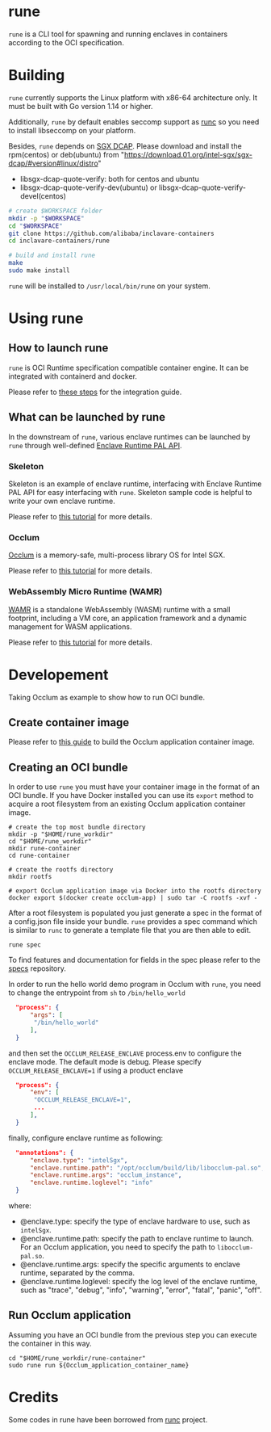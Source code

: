 # rune

`rune` is a CLI tool for spawning and running enclaves in containers according to the OCI specification.

# Building

`rune` currently supports the Linux platform with x86-64 architecture only. It must be built with Go version 1.14 or higher.

Additionally, `rune` by default enables seccomp support as [runc](https://github.com/opencontainers/runc#building) so you need to install libseccomp on your platform.

Besides, `rune` depends on [SGX DCAP](https://github.com/intel/SGXDataCenterAttestationPrimitives). Please download and install the rpm(centos) or deb(ubuntu) from "https://download.01.org/intel-sgx/sgx-dcap/#version#linux/distro"
- libsgx-dcap-quote-verify: both for centos and ubuntu
- libsgx-dcap-quote-verify-dev(ubuntu) or libsgx-dcap-quote-verify-devel(centos)

```bash
# create $WORKSPACE folder
mkdir -p "$WORKSPACE"
cd "$WORKSPACE"
git clone https://github.com/alibaba/inclavare-containers
cd inclavare-containers/rune

# build and install rune
make
sudo make install
```

`rune` will be installed to `/usr/local/bin/rune` on your system.

# Using rune

## How to launch rune

`rune` is OCI Runtime specification compatible container engine. It can be integrated with containerd and docker.

Please refer to [these steps](../README.md#integrating) for the integration guide.

## What can be launched by rune

In the downstream of `rune`, various enclave runtimes can be launched by `rune` through well-defined [Enclave Runtime PAL API](libenclave/internal/runtime/pal/spec.md).

### Skeleton

Skeleton is an example of enclave runtime, interfacing with Enclave Runtime PAL API for easy interfacing with `rune`.  Skeleton sample code is helpful to write your own enclave runtime.

Please refer to [this tutorial](libenclave/internal/runtime/pal/skeleton/README.md) for more details.

### Occlum

[Occlum](https://github.com/occlum/occlum) is a memory-safe, multi-process library OS for Intel SGX. 

Please refer to [this tutorial](https://github.com/occlum/occlum/blob/master/docs/rune_quick_start.md) for more details.

### WebAssembly Micro Runtime (WAMR)

[WAMR](https://github.com/bytecodealliance/wasm-micro-runtime) is a standalone WebAssembly (WASM) runtime with a small footprint, including a VM core, an application framework and a dynamic management for WASM applications.

Please refer to [this tutorial](https://github.com/bytecodealliance/wasm-micro-runtime/tree/main/product-mini/platforms/linux-sgx/enclave-sample/App#wamr-as-an-enclave-runtime-for-rune) for more details.

# Developement

Taking Occlum as example to show how to run OCI bundle.

## Create container image

Please refer to [this guide](https://github.com/occlum/occlum/blob/master/docs/rune_quick_start.md#building-occlum-container-image) to build the Occlum application container image.

## Creating an OCI bundle

In order to use `rune` you must have your container image in the format of an OCI bundle. If you have Docker installed you can use its `export` method to acquire a root filesystem from an existing Occlum application container image. 

```shell
# create the top most bundle directory
mkdir -p "$HOME/rune_workdir" 
cd "$HOME/rune_workdir"
mkdir rune-container
cd rune-container

# create the rootfs directory
mkdir rootfs

# export Occlum application image via Docker into the rootfs directory
docker export $(docker create occlum-app) | sudo tar -C rootfs -xvf -
```

After a root filesystem is populated you just generate a spec in the format of a config.json file inside your bundle. `rune` provides a spec command which is similar to `runc` to generate a template file that you are then able to edit.

```shell
rune spec
```

To find features and documentation for fields in the spec please refer to the [specs](https://github.com/opencontainers/runtime-spec) repository.

In order to run the hello world demo program in Occlum with `rune`, you need to change the entrypoint from `sh` to `/bin/hello_world`

``` json
  "process": {
      "args": [
	   "/bin/hello_world"
      ],
  }
```

and then set the `OCCLUM_RELEASE_ENCLAVE` process.env to configure the enclave mode. The default mode is debug. Please specify `OCCLUM_RELEASE_ENCLAVE=1` if using a product enclave

``` json
  "process": {
      "env": [
	   "OCCLUM_RELEASE_ENCLAVE=1",
	   ...
      ],
  }
```

finally, configure enclave runtime as following:

``` json
  "annotations": {
      "enclave.type": "intelSgx",
      "enclave.runtime.path": "/opt/occlum/build/lib/libocclum-pal.so",
      "enclave.runtime.args": "occlum_instance",
      "enclave.runtime.loglevel": "info"
  }
```

where:
- @enclave.type: specify the type of enclave hardware to use, such as `intelSgx`.
- @enclave.runtime.path: specify the path to enclave runtime to launch. For an Occlum application, you need to specify the path to `libocclum-pal.so`.
- @enclave.runtime.args: specify the specific arguments to enclave runtime, separated by the comma.
- @enclave.runtime.loglevel: specify the log level of the enclave runtime, such as "trace", "debug", "info", "warning", "error", "fatal", "panic", "off".

## Run Occlum application
Assuming you have an OCI bundle from the previous step you can execute the container in this way.

```shell
cd "$HOME/rune_workdir/rune-container"
sudo rune run ${Occlum_application_container_name}
```

# Credits

Some codes in rune have been borrowed from [runc](https://github.com/opencontainers/runc) project.
